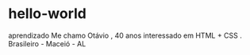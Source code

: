 # hello-world
aprendizado
Me chamo Otávio , 40 anos interessado em HTML + CSS .
Brasileiro - Maceió - AL

